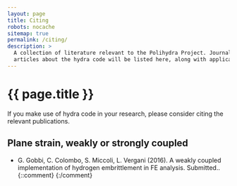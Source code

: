 ```yaml
---
layout: page
title: Citing
robots: nocache
sitemap: true
permalink: /citing/
description: >
  A collection of literature relevant to the Polihydra Project. Journal
  articles about the hydra code will be listed here, along with applications.
---
```

# {{ page.title }}

If you make use of hydra code in your research, please consider citing the
relevant publications.

<article class="biblio" markdown="1">

## Plane strain, weakly or strongly coupled

* <span class="authors">G. Gobbi, C. Colombo, S. Miccoli, L. Vergani</span>
  <span class="year">(2016)</span>.
  <span class="title">A weakly coupled implementation
     of hydrogen embrittlement in FE analysis</span>.
  <span class="where">Submitted.</span>.
{::comment}
  <span class="doi"></span>
{:/comment}

</article>
